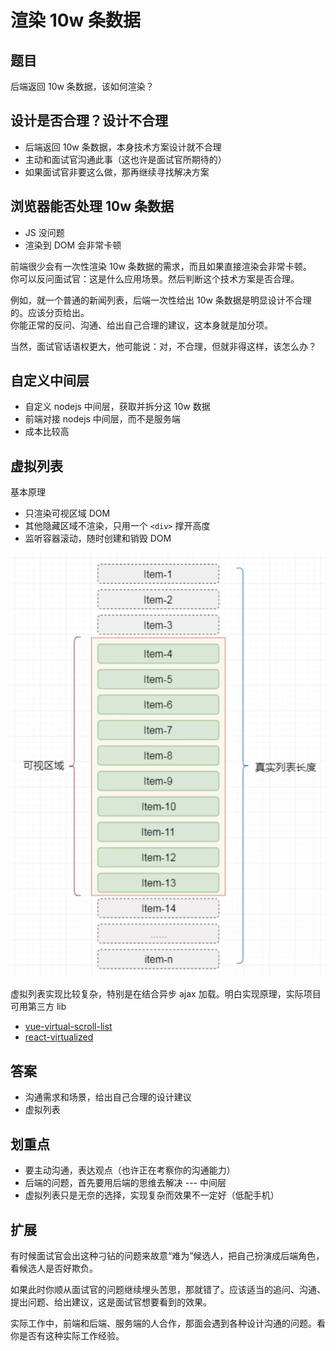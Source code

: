 # 渲染 10w 条数据

## 题目

后端返回 10w 条数据，该如何渲染？

## 设计是否合理？设计不合理

- 后端返回 10w 条数据，本身技术方案设计就不合理
- 主动和面试官沟通此事（这也许是面试官所期待的）
- 如果面试官非要这么做，那再继续寻找解决方案

## 浏览器能否处理 10w 条数据

- JS 没问题
- 渲染到 DOM 会非常卡顿

前端很少会有一次性渲染 10w 条数据的需求，而且如果直接渲染会非常卡顿。<br>
你可以反问面试官：这是什么应用场景。然后判断这个技术方案是否合理。

例如，就一个普通的新闻列表，后端一次性给出 10w 条数据是明显设计不合理的。应该分页给出。<br>
你能正常的反问、沟通、给出自己合理的建议，这本身就是加分项。

当然，面试官话语权更大，他可能说：对，不合理，但就非得这样，该怎么办？

## 自定义中间层

- 自定义 nodejs 中间层，获取并拆分这 10w 数据
- 前端对接 nodejs 中间层，而不是服务端
- 成本比较高

## 虚拟列表

基本原理
- 只渲染可视区域 DOM
- 其他隐藏区域不渲染，只用一个 `<div>` 撑开高度
- 监听容器滚动，随时创建和销毁 DOM

![](./img/虚拟列表.png)

虚拟列表实现比较复杂，特别是在结合异步 ajax 加载。明白实现原理，实际项目可用第三方 lib
- [vue-virtual-scroll-list](https://www.npmjs.com/package/vue-virtual-scroll-list)
- [react-virtualized](https://www.npmjs.com/package/react-virtualized)

## 答案

- 沟通需求和场景，给出自己合理的设计建议
- 虚拟列表

## 划重点

- 要主动沟通，表达观点（也许正在考察你的沟通能力）
- 后端的问题，首先要用后端的思维去解决 --- 中间层
- 虚拟列表只是无奈的选择，实现复杂而效果不一定好（低配手机）

## 扩展

有时候面试官会出这种刁钻的问题来故意“难为”候选人，把自己扮演成后端角色，看候选人是否好欺负。

如果此时你顺从面试官的问题继续埋头苦思，那就错了。应该适当的追问、沟通、提出问题、给出建议，这是面试官想要看到的效果。

实际工作中，前端和后端、服务端的人合作，那面会遇到各种设计沟通的问题。看你是否有这种实际工作经验。
